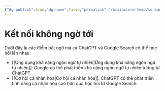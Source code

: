 ```yaml
---
{"dg-publish":true,"dg-home":false,"permalink":"/brainstorm-temp/so-sanh/ket-noi-khong-ngo/","dgPassFrontmatter":true,"noteIcon":"","updated":"2025-01-14T22:27:55.743+07:00"}
---
```


# Kết nối không ngờ tới

Dưới đây là các điểm bất ngờ mà cả ChatGPT và Google Search có thể học hỏi lẫn nhau:

- [[Ứng dụng khả năng ngôn ngữ tự nhiên\|Ứng dụng khả năng ngôn ngữ tự nhiên]]: Google có thể phát triển khả năng ngôn ngữ tự nhiên tương tự ChatGPT.
- [[Cơ hội cá nhân hóa\|Cơ hội cá nhân hóa]]: ChatGPT có thể phát triển tính năng cá nhân hóa cao hơn qua học hỏi từ Google Search.
